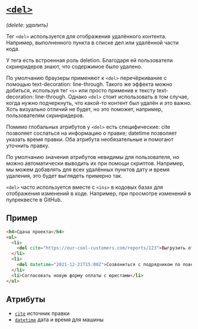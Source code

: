 # [`<del>`](../index.md)

_(delete: удалить)_

Тег `<del>` используется для отображения удалённого контента. Например, выполненного пункта в списке дел или удалённой части кода.

У тега есть встроенная роль deletion. Благодаря ей пользователи скринридеров знают, что содержимое было удалено.

По умолчанию браузеры применяют к `<del>` перечёркивание с помощью text-decoration: line-through. Такого же эффекта можно добиться, используя тег `<s>` или просто применив к тексту text-decoration: line-through. Однако `<del>` стоит использовать в том случае, когда нужно подчеркнуть, что какой-то контент был удалён и это важно. Хоть визуально отличий не будет, но это поможет, например, пользователям скринридеров.

Помимо глобальных атрибутов у `<del>` есть специфические: cite позволяет сослаться на информацию о правке; datetime позволяет указать время правки. Оба атрибута необязательные и помогают уточнить правку.

По умолчанию значения атрибутов невидимы для пользователя, но можно автоматически выводить их при помощи скриптов. Например, мы можем добавлять для всех удалённых пунктов дату и время удаления, это будет выглядеть примерно так.

`<del>` часто используется вместе с `<ins>` в кодовых базах для отображения изменений в коде. Например, при просмотре изменений в пулреквесте в GitHub.

## Пример

```html
<h4>Сдача проекта</h4>
<ul>
  <li>
    <del cite="https://our-cool-customers.com/reports/123">Выгрузить отчёт в сервис заказчика</del>
  </li>
  <li>
    <del datetime="2021-12-21T15:00Z">Созвониться с подрядчиком по поводу актов</del>
  </li>
  <li>Согласовать новую форму оплаты с юристами</li>
</ul>
```

## Атрибуты

- [`cite`](../Attrubutes/cite.md) источник правки
- [`datetime`](../Attrubutes/datetime.md) дата и время для машины
